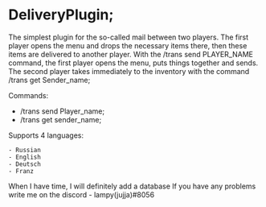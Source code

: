 # DeliveryPlugin;

The simplest plugin for the so-called mail between two players. The first player opens the menu and drops the necessary items there, then these items are delivered to another player.
With the /trans send PLAYER_NAME command, the first player opens the menu, puts things together and sends. The second player takes immediately to the inventory with the command /trans get Sender_name;

Commands: 
  - /trans send Player_name;
  - /trans get sender_name;

Supports 4 languages:
 
    - Russian
    - English
    - Deutsch
    - Franz

When I have time, I will definitely add a database
If you have any problems write me on the discord - lampy(jujja)#8056


